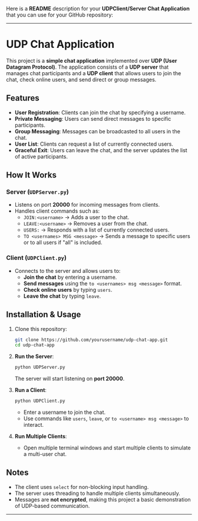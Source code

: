 Here is a **README** description for your **UDPClient/Server Chat Application** that you can use for your GitHub repository:

---

# UDP Chat Application

This project is a **simple chat application** implemented over **UDP (User Datagram Protocol)**. The application consists of a **UDP server** that manages chat participants and a **UDP client** that allows users to join the chat, check online users, and send direct or group messages.

## Features

- **User Registration**: Clients can join the chat by specifying a username.
- **Private Messaging**: Users can send direct messages to specific participants.
- **Group Messaging**: Messages can be broadcasted to all users in the chat.
- **User List**: Clients can request a list of currently connected users.
- **Graceful Exit**: Users can leave the chat, and the server updates the list of active participants.

## How It Works

### Server (`UDPServer.py`)

- Listens on port **20000** for incoming messages from clients.
- Handles client commands such as:
  - `JOIN:<username>` → Adds a user to the chat.
  - `LEAVE:<username>` → Removes a user from the chat.
  - `USERS:` → Responds with a list of currently connected users.
  - `TO <usernames> MSG <message>` → Sends a message to specific users or to all users if "all" is included.

### Client (`UDPClient.py`)

- Connects to the server and allows users to:
  - **Join the chat** by entering a username.
  - **Send messages** using the `to <usernames> msg <message>` format.
  - **Check online users** by typing `users`.
  - **Leave the chat** by typing `leave`.

## Installation & Usage

1. Clone this repository:
   ```bash
   git clone https://github.com/yourusername/udp-chat-app.git
   cd udp-chat-app
   ```

2. **Run the Server**:
   ```bash
   python UDPServer.py
   ```
   The server will start listening on **port 20000**.


3. **Run a Client**:
   ```bash
   python UDPClient.py
   ```
   - Enter a username to join the chat.
   - Use commands like `users`, `leave`, or `to <username> msg <message>` to interact.

4. **Run Multiple Clients**:
   - Open multiple terminal windows and start multiple clients to simulate a multi-user chat.


## Notes

- The client uses `select` for non-blocking input handling.
- The server uses threading to handle multiple clients simultaneously.
- Messages are **not encrypted**, making this project a basic demonstration of UDP-based communication.

---
